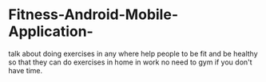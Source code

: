 # Fitness-Android-Mobile-Application-
talk about doing exercises in any where help people to be fit and be healthy so that they can do exercises in home in work no need to gym if you don't have time.
